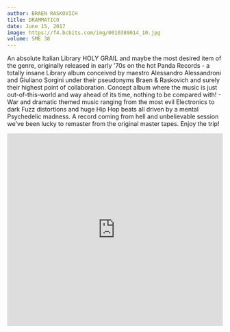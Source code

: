 ```yaml
---
author: BRAEN RASKOVICH
title: DRAMMATICO
date: June 15, 2017
image: https://f4.bcbits.com/img/0010389014_10.jpg
volume: SME 38
---
```


An absolute Italian Library HOLY GRAIL and maybe the most desired item of the genre, originally released in early '70s on the hot Panda Records - a totally insane Library album conceived by maestro Alessandro Alessandroni and Giuliano Sorgini under their pseudonyms Braen & Raskovich and surely their highest point of collaboration. Concept album where the music is just out-of-this-world and way ahead of its time, nothing to be compared with! - War and dramatic themed music ranging from the most evil Electronics to dark Fuzz distortions and huge Hip Hop beats all driven by a mental Psychedelic madness. A record coming from hell and unbelievable session we've been lucky to remaster from the original master tapes. Enjoy the trip!

<iframe width="100%" height="450" scrolling="no" frameborder="no" src="https://w.soundcloud.com/player/?url=https%3A//api.soundcloud.com/tracks/318653855&amp;auto_play=false&amp;hide_related=false&amp;show_comments=true&amp;show_user=true&amp;show_reposts=false&amp;visual=true"></iframe>